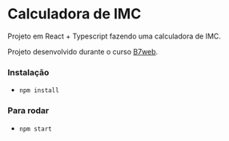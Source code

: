  # Calculadora de IMC

 Projeto em React + Typescript fazendo uma calculadora de IMC.

 Projeto desenvolvido durante o curso [B7web](https://b7web.com.br).

 ### Instalação 
 - `npm install`

 ### Para rodar 
 - `npm start`

